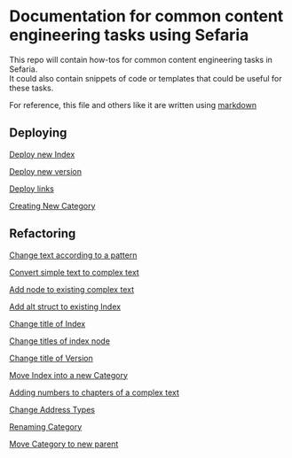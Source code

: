# Documentation for common content engineering tasks using Sefaria

This repo will contain how-tos for common content engineering tasks in Sefaria.  
It could also contain snippets of code or templates that could be useful for these tasks. 

For reference, this file and others like it are written using [markdown](https://docs.github.com/en/github/writing-on-github/basic-writing-and-formatting-syntax)


## Deploying 

[Deploy new Index](./docs/deployIndex.md)

[Deploy new version](./docs/deployVersion.md)

[Deploy links](./docs/deployLinks.md)

[Creating New Category](./docs/deployCategory.md)



## Refactoring

[Change text according to a pattern](./docs/changeTextPattern.md)

[Convert simple text to complex text](./docs/convertToComplexText.md)

[Add node to existing complex text](./docs/addSchemaNode.md)
	
[Add alt struct to existing Index](./docs/addAltStruct.md)

[Change title of Index](./docs/changeIndexTitle.md)

[Change titles of index node](./docs/changeIndexNodeTitle.md)
	
[Change title of Version](./docs/changeVersionTitle.md)

[Move Index into a new Category](./docs/moveIndexIntoCategory.md)

[Adding numbers to chapters of a complex text](./docs/addNumbersToSchemaNode.md)

[Change Address Types](./docs/changeAddressType.md)	
  
[Renaming Category](./docs/renameCategory.md)

[Move Category to new parent](./docs/moveCategoryToNewParent.md)

	

